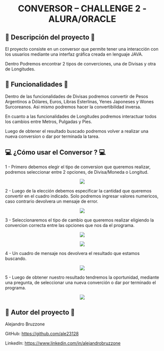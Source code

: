 <h1 align="center"> CONVERSOR – CHALLENGE 2 - ALURA/ORACLE </h1>

## :pencil: Descripción del proyecto :pencil:
El proyecto consiste en un conversor que permite tener una interacción con los usuarios mediante una interfaz gráfica creada en lenguaje JAVA.

Dentro Podremos encontrar 2 tipos de converciones, una de Divisas y otra de Longitudes.

## :wrench: Funcionalidades :wrench:
Dentro de las funcionalidades de Divisas podremos convertir de Pesos Argentinos a Dólares, Euros, Libras Esterlinas, Yenes Japoneses y Wones Surcoreanos. Asi mismo podremos hacer la convertibilidad inversa.

En cuanto a las funcionalidades de Longitudes podremos interactuar todos los cambios entre Metros, Pulgadas y Pies.

Luego de obtener el resultado buscado podremos volver a realizar una nueva conversion o dar por terminada la tarea.

## :computer: ¿Cómo usar el Conversor ? :computer:
1 - Primero debemos elegir el tipo de conversion que queremos realizar, podremos seleccionar entre 2 opciones, de Divisa/Moneda o Longitud.
<p align="center"> <img src="https://github.com/ale23128/Conversor-Challenge2-ORACLE/assets/121919215/0dd8fcf6-3fa9-4c69-abbb-b559c5d4fb33"> </p>

2 - Luego de la elección debemos especificar la cantidad que queremos convertir en el cuadro indicado. Solo podremos ingresar valores numericos, caso contrario devolvera un mensaje de error.
<p align="center"> <img src="https://github.com/ale23128/Conversor-Challenge2-ORACLE/assets/121919215/51e53acd-e8aa-40ca-a235-acbf5b2b222e"> </p>

3 - Seleccionaremos el tipo de cambio que queremos realizar eligiendo la convercion correcta entre las opciones que nos da el programa.
<p align="center"> <img src="https://github.com/ale23128/Conversor-Challenge2-ORACLE/assets/121919215/75fc8c68-dd99-41da-9d73-2b827d8c16b2"> </p>
<p align="center"> <img src="https://github.com/ale23128/Conversor-Challenge2-ORACLE/assets/121919215/30df562d-972a-4de3-bf64-61f30f74d22e"> </p>

4 - Un cuadro de mensaje nos devolvera el resultado que estamos buscando.
<p align="center"> <img src="https://github.com/ale23128/Conversor-Challenge2-ORACLE/assets/121919215/526daaef-aa92-4403-bc4c-008057e175ee"> </p>

5 - Luego de obtener nuestro resultado tendremos la oportunidad, mediante una pregunta, de seleccionar una nueva converción o dar por terminado el programa.
<p align="center"> <img src="https://github.com/ale23128/Conversor-Challenge2-ORACLE/assets/121919215/d9bf0c6e-9040-4270-81ad-c70f0a872d61"> </p>

## :construction_worker: Autor del proyecto :construction_worker:
Alejandro Bruzzone

GitHub: https://github.com/ale23128

LinkedIn: https://www.linkedin.com/in/alejandrobruzzone

